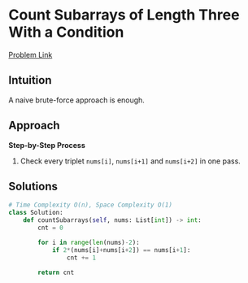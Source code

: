 **Count Subarrays of Length Three With a Condition**
=
[Problem Link](https://leetcode.com/problems/count-subarrays-of-length-three-with-a-condition/description)

## Intuition
A naive brute-force approach is enough.

## Approach
**Step-by-Step Process**

1. Check every triplet `nums[i]`, `nums[i+1]` and `nums[i+2]` in one pass.
  
## Solutions
```python
# Time Complexity O(n), Space Complexity O(1)
class Solution:
    def countSubarrays(self, nums: List[int]) -> int:
        cnt = 0

        for i in range(len(nums)-2):
            if 2*(nums[i]+nums[i+2]) == nums[i+1]:
                cnt += 1
            
        return cnt
